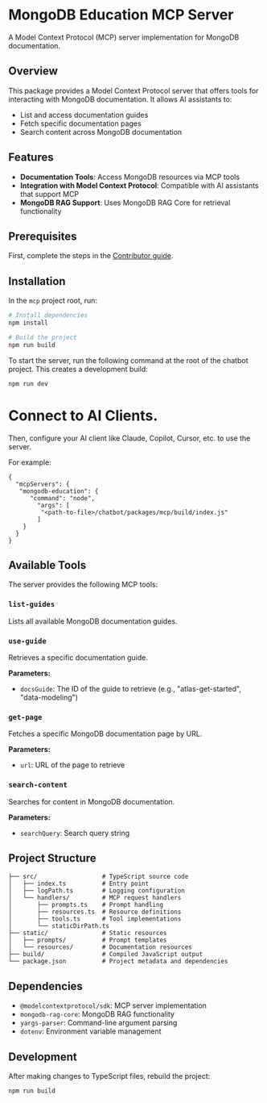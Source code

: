 # MongoDB Education MCP Server

A Model Context Protocol (MCP) server implementation for MongoDB documentation.

## Overview

This package provides a Model Context Protocol server that offers tools for interacting with MongoDB documentation. It allows AI assistants to:

- List and access documentation guides
- Fetch specific documentation pages
- Search content across MongoDB documentation

## Features

- **Documentation Tools**: Access MongoDB resources via MCP tools
- **Integration with Model Context Protocol**: Compatible with AI assistants that support MCP
- **MongoDB RAG Support**: Uses MongoDB RAG Core for retrieval functionality

## Prerequisites

First, complete the steps in the [Contributor guide](https://github.com/mongodb/chatbot/blob/main/CONTRIBUTING.md#bootstrapping).

## Installation

In the `mcp` project root, run:

```bash
# Install dependencies
npm install

# Build the project
npm run build
```

To start the server, run the following command at 
the root of the chatbot project. This creates a development build:

```
npm run dev
```

# Connect to AI Clients.

Then, configure your AI client like Claude, Copilot, Cursor, etc. to use the server.

For example:

```
{
  "mcpServers": {
   "mongodb-education": {
      "command": "node",
        "args": [
         "<path-to-file>/chatbot/packages/mcp/build/index.js"
        ]
    }
  }
}
```

## Available Tools

The server provides the following MCP tools:

### `list-guides`

Lists all available MongoDB documentation guides.

### `use-guide`

Retrieves a specific documentation guide.

**Parameters:**
- `docsGuide`: The ID of the guide to retrieve (e.g., "atlas-get-started", "data-modeling")

### `get-page`

Fetches a specific MongoDB documentation page by URL.

**Parameters:**
- `url`: URL of the page to retrieve

### `search-content`

Searches for content in MongoDB documentation.

**Parameters:**
- `searchQuery`: Search query string

## Project Structure

```
├── src/                  # TypeScript source code
│   ├── index.ts          # Entry point
│   ├── logPath.ts        # Logging configuration
│   └── handlers/         # MCP request handlers
│       ├── prompts.ts    # Prompt handling
│       ├── resources.ts  # Resource definitions
│       ├── tools.ts      # Tool implementations
│       └── staticDirPath.ts
├── static/               # Static resources
│   ├── prompts/          # Prompt templates
│   └── resources/        # Documentation resources
├── build/                # Compiled JavaScript output
└── package.json          # Project metadata and dependencies
```

## Dependencies

- `@modelcontextprotocol/sdk`: MCP server implementation
- `mongodb-rag-core`: MongoDB RAG functionality
- `yargs-parser`: Command-line argument parsing
- `dotenv`: Environment variable management

## Development

After making changes to TypeScript files, rebuild the project:

```bash
npm run build
```